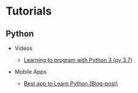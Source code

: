 # Tutorials

## Python

- Videos

  - [Learning to program with Python 3 (py 3.7)](https://www.youtube.com/watch?v=eXBD2bB9-RA&list=PLQVvvaa0QuDeAams7fkdcwOGBpGdHpXln)

- Mobile Apps

  - [Best app to Learn Python (Blog-post)](https://www.itworldnew.com/best-app-to-learn-python/?fbclid=IwAR3Eya_8bQ_gYB2n_3-Xsq7-pfviBCOBm0EG7Qs5aHZo4f0qedkIzRn3RnA)
